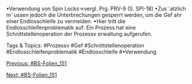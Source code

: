•Verwendung von Spin Locks→vergl. Prg. PRV-9 (S. SPI-18)
•Zus¨atzlich m¨ussen jedoch die Unterbrechungen gesperrt werden, um die Gef ahr einer Endlosschleife zu
vermeiden.
•Hier tritt die Endlosschleifenproblematik auf:
Ein Prozess hat eine Schnittstellenoperation der Prozessv erwaltung aufgerufen.

   Tags & Topics:
   #Prozessv
   #Gef
   #Schnittstellenoperation
   #Endlosschleifenproblematik
   #Endlosschleife
   #•Verwendung

[Previous: #BS-Folien_151](BS-Folien_151.md)

[Next: #BS-Folien_151](BS-Folien_151.md)